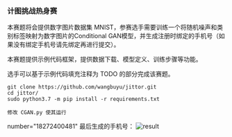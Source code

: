 ### 计图挑战热身赛

本赛题将会提供数字图片数据集 MNIST，参赛选手需要训练一个将随机噪声和类别标签映射为数字图片的Conditional GAN模型，并生成注册时绑定的手机号（如果没有绑定手机号请先绑定再进行提交）。

本赛题提供示例代码框架，提供数据下载、模型定义、训练步骤等功能。

选手可以基于示例代码填充注释为 TODO 的部分完成该赛题。

```
git clone https://github.com/wangbuyu/jittor.git
cd jittor/
sudo python3.7 -m pip install -r requirements.txt

修改 CGAN.py 使其运行
```
number="18272400481"
最后生成的手机号：
![result](https://user-images.githubusercontent.com/75471795/174740852-d331bb59-8ec5-4819-86dd-818e16886939.png)
